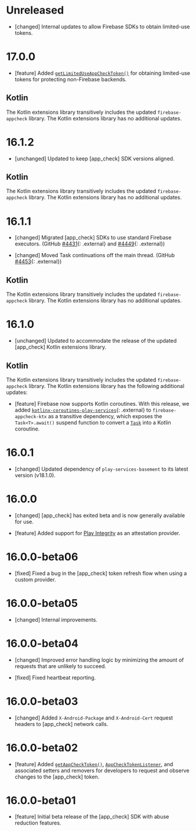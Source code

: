 # Unreleased
* [changed] Internal updates to allow Firebase SDKs to obtain limited-use tokens.

# 17.0.0
* [feature] Added [`getLimitedUseAppCheckToken()`](/docs/reference/android/com/google/firebase/appcheck/FirebaseAppCheck#getLimitedUseAppCheckToken())
  for obtaining limited-use tokens for protecting non-Firebase backends.


## Kotlin
The Kotlin extensions library transitively includes the updated
`firebase-appcheck` library. The Kotlin extensions library has no additional
updates.

# 16.1.2
* [unchanged] Updated to keep [app_check] SDK versions aligned.


## Kotlin
The Kotlin extensions library transitively includes the updated
`firebase-appcheck` library. The Kotlin extensions library has no additional
updates.

# 16.1.1
* [changed] Migrated [app_check] SDKs to use standard Firebase executors.
  (GitHub [#4431](//github.com/firebase/firebase-android-sdk/issues/4431){: .external}
  and
  [#4449](//github.com/firebase/firebase-android-sdk/issues/4449){: .external})

* [changed] Moved Task continuations off the main thread.
  (GitHub [#4453](//github.com/firebase/firebase-android-sdk/issues/4453){: .external})


## Kotlin
The Kotlin extensions library transitively includes the updated
`firebase-appcheck` library. The Kotlin extensions library has no additional
updates.

# 16.1.0
* [unchanged] Updated to accommodate the release of the updated
  [app_check] Kotlin extensions library.


## Kotlin
The Kotlin extensions library transitively includes the updated
`firebase-appcheck` library. The Kotlin extensions library has the following
additional updates:

* [feature] Firebase now supports Kotlin coroutines.
  With this release, we added
  [`kotlinx-coroutines-play-services`](https://kotlinlang.org/api/kotlinx.coroutines/kotlinx-coroutines-play-services/){: .external}
  to `firebase-appcheck-ktx` as a transitive dependency, which exposes the
  `Task<T>.await()` suspend function to convert a
  [`Task`](https://developers.google.com/android/guides/tasks) into a Kotlin
  coroutine.

# 16.0.1
* [changed] Updated dependency of `play-services-basement` to its latest
  version (v18.1.0).

# 16.0.0
* [changed] [app_check] has exited beta and is now generally available for
  use.

* [feature] Added support for
  [Play Integrity](https://developer.android.com/google/play/integrity) as an
  attestation provider.

# 16.0.0-beta06
* [fixed] Fixed a bug in the [app_check] token refresh flow when using a
  custom provider.

# 16.0.0-beta05
* [changed] Internal improvements.

# 16.0.0-beta04
* [changed] Improved error handling logic by minimizing the amount of requests
  that are unlikely to succeed.

* [fixed] Fixed heartbeat reporting.

# 16.0.0-beta03
* [changed] Added `X-Android-Package` and `X-Android-Cert` request headers to
  [app_check] network calls.

# 16.0.0-beta02
* [feature] Added [`getAppCheckToken()`](/docs/reference/android/com/google/firebase/appcheck/FirebaseAppCheck#getAppCheckToken(boolean)),
  [`AppCheckTokenListener`](/docs/reference/android/com/google/firebase/appcheck/FirebaseAppCheck.AppCheckListener),
  and associated setters and removers for developers to request and observe
  changes to the [app_check] token.

# 16.0.0-beta01
* [feature] Initial beta release of the [app_check] SDK with abuse reduction
  features.

